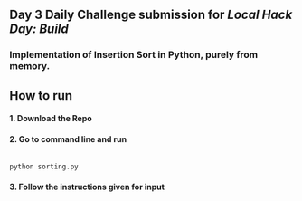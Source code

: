 ## Day 3 Daily Challenge submission for *Local Hack Day: Build*

### Implementation of Insertion Sort in Python, purely from memory. 

## How to run

#### 1. Download the Repo

#### 2. Go to command line and run

```cmd

python sorting.py

```

#### 3. Follow the instructions given for input

